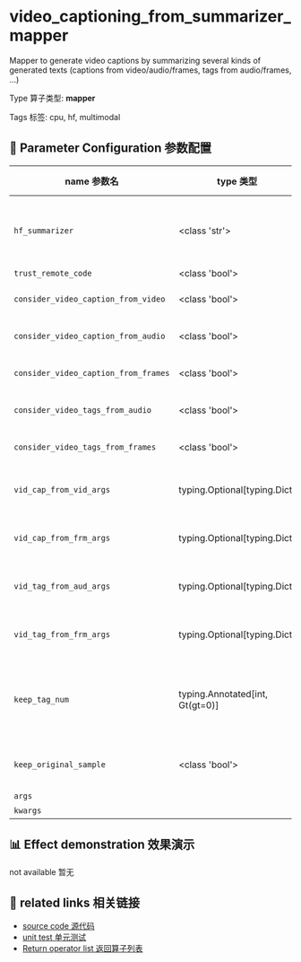 # video_captioning_from_summarizer_mapper


Mapper to generate video captions by summarizing several kinds of generated
texts (captions from video/audio/frames, tags from audio/frames, ...)


Type 算子类型: **mapper**

Tags 标签: cpu, hf, multimodal

## 🔧 Parameter Configuration 参数配置
| name 参数名 | type 类型 | default 默认值 | desc 说明 |
|--------|------|--------|------|
| `hf_summarizer` | <class 'str'> | `None` | the summarizer model used to summarize texts |
| `trust_remote_code` | <class 'bool'> | `False` |  |
| `consider_video_caption_from_video` | <class 'bool'> | `True` | whether to consider the video |
| `consider_video_caption_from_audio` | <class 'bool'> | `True` | whether to consider the video |
| `consider_video_caption_from_frames` | <class 'bool'> | `True` | whether to consider the |
| `consider_video_tags_from_audio` | <class 'bool'> | `True` | whether to consider the video |
| `consider_video_tags_from_frames` | <class 'bool'> | `True` | whether to consider the video |
| `vid_cap_from_vid_args` | typing.Optional[typing.Dict] | `None` | the arg dict for video captioning from |
| `vid_cap_from_frm_args` | typing.Optional[typing.Dict] | `None` | the arg dict for video captioning from |
| `vid_tag_from_aud_args` | typing.Optional[typing.Dict] | `None` | the arg dict for video tagging from audio |
| `vid_tag_from_frm_args` | typing.Optional[typing.Dict] | `None` | the arg dict for video tagging from |
| `keep_tag_num` | typing.Annotated[int, Gt(gt=0)] | `5` | max number N of tags from sampled frames to keep. |
| `keep_original_sample` | <class 'bool'> | `True` | whether to keep the original sample. If |
| `args` |  | `''` | extra args |
| `kwargs` |  | `''` | extra args |

## 📊 Effect demonstration 效果演示
not available 暂无

## 🔗 related links 相关链接
- [source code 源代码](../../../data_juicer/ops/mapper/video_captioning_from_summarizer_mapper.py)
- [unit test 单元测试](../../../tests/ops/mapper/test_video_captioning_from_summarizer_mapper.py)
- [Return operator list 返回算子列表](../../Operators.md)